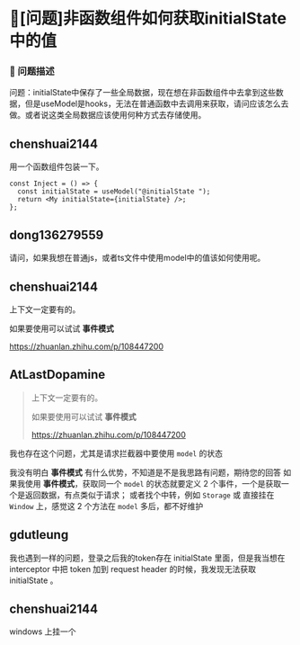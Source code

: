 # 🧐[问题]非函数组件如何获取initialState中的值

### 🧐 问题描述

问题：initialState中保存了一些全局数据，现在想在非函数组件中去拿到这些数据，但是useModel是hooks，无法在普通函数中去调用来获取，请问应该怎么去做。或者说这类全局数据应该使用何种方式去存储使用。

## chenshuai2144

用一个函数组件包装一下。

```tsx
const Inject = () => {
  const initialState = useModel("@initialState ");
  return <My initialState={initialState} />;
};
```

## dong136279559

请问，如果我想在普通js，或者ts文件中使用model中的值该如何使用呢。

## chenshuai2144

上下文一定要有的。

如果要使用可以试试 **事件模式**

https://zhuanlan.zhihu.com/p/108447200

## AtLastDopamine

> 上下文一定要有的。
>
> 如果要使用可以试试 **事件模式**
>
> https://zhuanlan.zhihu.com/p/108447200

我也存在这个问题，尤其是请求拦截器中要使用 `model` 的状态

我没有明白 **事件模式** 有什么优势，不知道是不是我思路有问题，期待您的回答
如果我使用 **事件模式**，获取同一个 `model` 的状态就要定义 2 个事件，一个是获取一个是返回数据，有点类似于请求；
或者找个中转，例如 `Storage` 或 直接挂在 `Window` 上，感觉这 2 个方法在 `model` 多后，都不好维护

## gdutleung

我也遇到一样的问题，登录之后我的token存在 initialState 里面，但是我当想在 interceptor 中把 token 加到 request header 的时候，我发现无法获取 initialState 。

## chenshuai2144

windows 上挂一个
